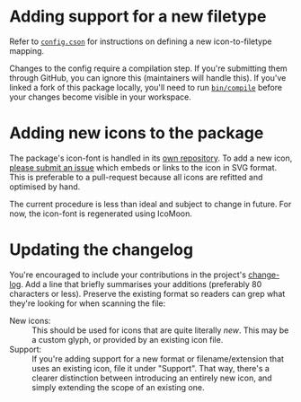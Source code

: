 Adding support for a new filetype
=================================

Refer to [`config.cson`][1] for instructions on defining a new icon-to-filetype mapping.

Changes to the config require a compilation step. If you're submitting them through GitHub,
you can ignore this (maintainers will handle this). If you've linked a fork of this package
locally, you'll need to run [`bin/compile`][7] before your changes become visible in your
workspace.


Adding new icons to the package
===============================

The package's icon-font is handled in its [own repository][4].
To add a new icon, [please submit an issue][5] which embeds or links to the icon in SVG format.
This is preferable to a pull-request because all icons are refitted and optimised by hand.

The current procedure is less than ideal and subject to change in future.
For now, the icon-font is regenerated using IcoMoon.


Updating the changelog
======================

You're encouraged to include your contributions in the project's [change-log][6].
Add a line that briefly summarises your additions (preferably 80 characters or less).
Preserve the existing format so readers can grep what they're looking for when scanning the file:

<dl>
	<dt>New icons:</dt>
	<dd>
		This should be used for icons that are quite literally <em>new</em>.
		This may be a custom glyph, or provided by an existing icon file.
	</dd>
	<dt>Support:</dt>
	<dd>
		If you're adding support for a new format or filename/extension that uses an existing icon, file it under "Support".
		That way, there's a clearer distinction between introducing an entirely new icon, and simply extending the scope of an existing one.
	</dd>
</dl>


[1]: config.cson
[2]: lib/icons/.icondb.js
[3]: https://github.com/file-icons/atom/issues/new
[4]: https://github.com/file-icons/source
[5]: https://github.com/file-icons/source/issues/new
[6]: CHANGELOG.md
[7]: https://github.com/file-icons/atom/blob/master/bin/compile
